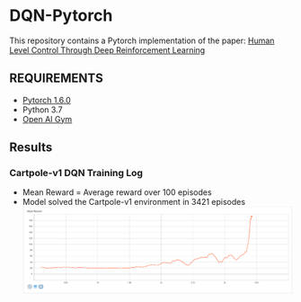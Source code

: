# DQN-Pytorch
This repository contains a Pytorch implementation of the paper: [Human Level Control Through Deep Reinforcement Learning](https://deepmind.com/research/publications/human-level-control-through-deep-reinforcement-learning)

## REQUIREMENTS
* [Pytorch 1.6.0](https://pytorch.org/)
* Python 3.7
* [Open AI Gym](https://gym.openai.com/docs/)

## Results
### Cartpole-v1 DQN Training Log
* Mean Reward = Average reward over 100 episodes
* Model solved the Cartpole-v1 environment in 3421 episodes
![Cartpole-v1 DQN Training Log](https://github.com/Olayemiy/DQN-Pytorch-Implementation/blob/master/training_results.PNG)

 
